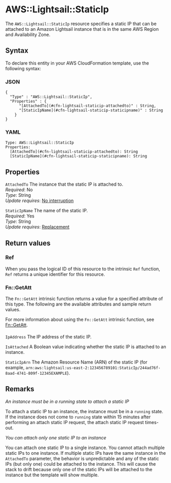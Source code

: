 # AWS::Lightsail::StaticIp<a name="aws-resource-lightsail-staticip"></a>

The `AWS::Lightsail::StaticIp` resource specifies a static IP that can be attached to an Amazon Lightsail instance that is in the same AWS Region and Availability Zone\.

## Syntax<a name="aws-resource-lightsail-staticip-syntax"></a>

To declare this entity in your AWS CloudFormation template, use the following syntax:

### JSON<a name="aws-resource-lightsail-staticip-syntax.json"></a>

```
{
  "Type" : "AWS::Lightsail::StaticIp",
  "Properties" : {
      "[AttachedTo](#cfn-lightsail-staticip-attachedto)" : String,
      "[StaticIpName](#cfn-lightsail-staticip-staticipname)" : String
    }
}
```

### YAML<a name="aws-resource-lightsail-staticip-syntax.yaml"></a>

```
Type: AWS::Lightsail::StaticIp
Properties:
  [AttachedTo](#cfn-lightsail-staticip-attachedto): String
  [StaticIpName](#cfn-lightsail-staticip-staticipname): String
```

## Properties<a name="aws-resource-lightsail-staticip-properties"></a>

`AttachedTo` <a name="cfn-lightsail-staticip-attachedto"></a>
The instance that the static IP is attached to\.  
_Required_: No  
_Type_: String  
_Update requires_: [No interruption](https://docs.aws.amazon.com/AWSCloudFormation/latest/UserGuide/using-cfn-updating-stacks-update-behaviors.html#update-no-interrupt)

`StaticIpName` <a name="cfn-lightsail-staticip-staticipname"></a>
The name of the static IP\.  
_Required_: Yes  
_Type_: String  
_Update requires_: [Replacement](https://docs.aws.amazon.com/AWSCloudFormation/latest/UserGuide/using-cfn-updating-stacks-update-behaviors.html#update-replacement)

## Return values<a name="aws-resource-lightsail-staticip-return-values"></a>

### Ref<a name="aws-resource-lightsail-staticip-return-values-ref"></a>

When you pass the logical ID of this resource to the intrinsic `Ref` function, `Ref` returns a unique identifier for this resource\.

### Fn::GetAtt<a name="aws-resource-lightsail-staticip-return-values-fn--getatt"></a>

The `Fn::GetAtt` intrinsic function returns a value for a specified attribute of this type\. The following are the available attributes and sample return values\.

For more information about using the `Fn::GetAtt` intrinsic function, see [Fn::GetAtt](https://docs.aws.amazon.com/AWSCloudFormation/latest/UserGuide/intrinsic-function-reference-getatt.html)\.

#### <a name="aws-resource-lightsail-staticip-return-values-fn--getatt-fn--getatt"></a>

`IpAddress` <a name="IpAddress-fn::getatt"></a>
The IP address of the static IP\.

`IsAttached` <a name="IsAttached-fn::getatt"></a>
A Boolean value indicating whether the static IP is attached to an instance\.

`StaticIpArn` <a name="StaticIpArn-fn::getatt"></a>
The Amazon Resource Name \(ARN\) of the static IP \(for example, `arn:aws:lightsail:us-east-2:123456789101:StaticIp/244ad76f-8aad-4741-809f-12345EXAMPLE`\)\.

## Remarks<a name="aws-resource-lightsail-staticip--remarks"></a>

_An instance must be in a running state to attach a static IP_

To attach a static IP to an instance, the instance must be in a `running` state\. If the instance does not come to `running` state within 15 minutes after performing an attach static IP request, the attach static IP request times\-out\.

_You can attach only one static IP to an instance_

You can attach one static IP to a single instance\. You cannot attach multiple static IPs to one instance\. If multiple static IPs have the same instance in the `AttachedTo` parameter, the behavior is unpredictable and any of the static IPs \(but only one\) could be attached to the instance\. This will cause the stack to drift because only one of the static IPs will be attached to the instance but the template will show multiple\.
